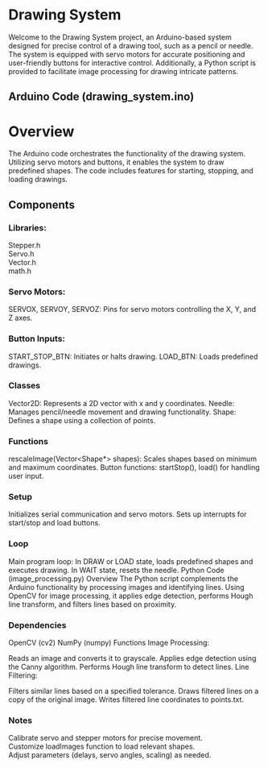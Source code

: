 # Drawing System

Welcome to the Drawing System project, an Arduino-based system designed for precise control of a drawing tool, such as a pencil or needle. The system is equipped with servo motors for accurate positioning and user-friendly buttons for interactive control. Additionally, a Python script is provided to facilitate image processing for drawing intricate patterns.

## Arduino Code (drawing_system.ino)

# Overview

The Arduino code orchestrates the functionality of the drawing system. Utilizing servo motors and buttons, it enables the system to draw predefined shapes. The code includes features for starting, stopping, and loading drawings.

## Components 

### Libraries:

Stepper.h   
Servo.h    
Vector.h   
math.h   

### Servo Motors:  
SERVOX, SERVOY, SERVOZ: Pins for servo motors controlling the X, Y, and Z axes.  

### Button Inputs:
START_STOP_BTN: Initiates or halts drawing.
LOAD_BTN: Loads predefined drawings.

### Classes
Vector2D: Represents a 2D vector with x and y coordinates.
Needle: Manages pencil/needle movement and drawing functionality.
Shape: Defines a shape using a collection of points.

### Functions
rescaleImage(Vector<Shape*> shapes): Scales shapes based on minimum and maximum coordinates.
Button functions: startStop(), load() for handling user input.

### Setup
Initializes serial communication and servo motors.
Sets up interrupts for start/stop and load buttons.

### Loop
Main program loop:
In DRAW or LOAD state, loads predefined shapes and executes drawing.
In WAIT state, resets the needle.
Python Code (image_processing.py)
Overview
The Python script complements the Arduino functionality by processing images and identifying lines. Using OpenCV for image processing, it applies edge detection, performs Hough line transform, and filters lines based on proximity.

### Dependencies
OpenCV (cv2)
NumPy (numpy)
Functions
Image Processing:

Reads an image and converts it to grayscale.
Applies edge detection using the Canny algorithm.
Performs Hough line transform to detect lines.
Line Filtering:

Filters similar lines based on a specified tolerance.
Draws filtered lines on a copy of the original image.
Writes filtered line coordinates to points.txt.
### Notes
Calibrate servo and stepper motors for precise movement.  
Customize loadImages function to load relevant shapes.      
Adjust parameters (delays, servo angles, scaling) as needed. 
